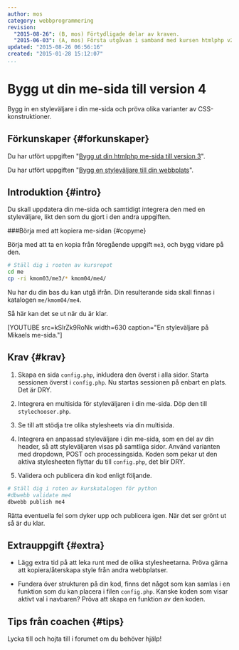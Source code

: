 ```yaml
---
author: mos
category: webbprogrammering
revision:
  "2015-08-26": (B, mos) Förtydligade delar av kraven.
  "2015-06-03": (A, mos) Första utgåvan i samband med kursen htmlphp v2.
updated: "2015-08-26 06:56:16"
created: "2015-01-28 15:12:07"
...
```

Bygg ut din me-sida till version 4
==================================

Bygg in en styleväljare i din me-sida och pröva olika varianter av CSS-konstruktioner.

<!--more-->



Förkunskaper {#forkunskaper}
-----------------------

Du har utfört uppgiften "[Bygg ut din htmlphp me-sida till version 3](uppgift/bygg-ut-din-htmlphp-me-sida-till-version-3)".

Du har utfört uppgiften "[Bygg en styleväljare till din webbplats](uppgift/bygg-en-stylevaljare-till-din-webbplats)".



Introduktion {#intro}
-----------------------

Du skall uppdatera din me-sida och samtidigt integrera den med en styleväljare, likt den som du gjort i den andra uppgiften.



###Börja med att kopiera me-sidan {#copyme}

Börja med att ta en kopia från föregående uppgift `me3`, och bygg vidare på den.

```bash
# Ställ dig i rooten av kursrepot
cd me
cp -ri kmom03/me3/* kmom04/me4/
```

Nu har du din bas du kan utgå ifrån. Din resulterande sida skall finnas i katalogen `me/kmom04/me4`.

Så här kan det se ut när du är klar.

[YOUTUBE src=kSlrZk9RoNk width=630 caption="En styleväljare på Mikaels me-sida."]



Krav {#krav}
-----------------------

1. Skapa en sida `config.php`, inkludera den överst i alla sidor. Starta sessionen överst i `config.php`. Nu startas sessionen på enbart en plats. Det är DRY.

1. Integrera en multisida för styleväljaren i din me-sida. Döp den till `stylechooser.php`.

1. Se till att stödja tre olika stylesheets via din multisida.

1. Integrera en anpassad styleväljare i din me-sida, som en del av din header, så att styleväljaren visas på samtliga sidor. Använd varianten med dropdown, POST och processingsida. Koden som pekar ut den aktiva stylesheeten flyttar du till `config.php`, det blir DRY.

1. Validera och publicera din kod enligt följande.

```bash
# Ställ dig i roten av kurskatalogen för python
#dbwebb validate me4
dbwebb publish me4
```

Rätta eventuella fel som dyker upp och publicera igen. När det ser grönt ut så är du klar. 



Extrauppgift {#extra}
-----------------------

* Lägg extra tid på att leka runt med de olika stylesheetarna. Pröva gärna att kopiera/återskapa style från andra webbplatser.

* Fundera över strukturen på din kod, finns det något som kan samlas i en funktion som du kan placera i filen `config.php`. Kanske koden som visar aktivt val i navbaren? Pröva att skapa en funktion av den koden.



Tips från coachen {#tips}
-----------------------

Lycka till och hojta till i forumet om du behöver hjälp!




